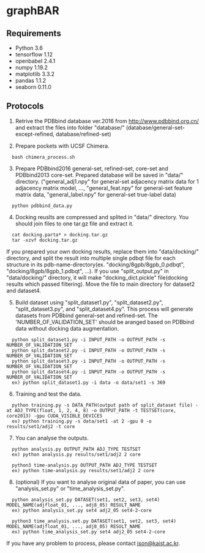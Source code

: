 # graphBAR

## Requirements
+ Python 3.6
+ tensorflow 1.12
+ openbabel 2.4.1
+ numpy 1.19.2
+ matplotlib 3.3.2
+ pandas 1.1.2
+ seaborn 0.11.0


## Protocols

1. Retrive the PDBbind database ver.2016 from http://www.pdbbind.org.cn/ and extract the files into folder "database/" 
(database/general-set-except-refined, database/refined-set)

2. Prepare pockets with UCSF Chimera.
```
  bash chimera_process.sh
```

3. Prepare PDBbind2016 general-set, refined-set, core-set and PDBbind2013 core-set. Prepared database will be saved in "data/" directory. 
("general_adj1.npy" for general-set adjacency matrix data for 1 adjacency matrix model, ..., "general_feat.npy" for general-set feature matrix data, "general_label.npy" for general-set true-label data)
```
  python pdbbind_data.py
```

4. Docking reuslts are compressed and splited in "data/" directory. You should join files to one tar.gz file and extract it.
```
  cat docking.parta* > docking.tar.gz
  tar -xzvf docking.tar.gz
```
If you prepared your own docking results, replace them into "data/docking/" directory, and split the result into multiple single pdbqt file for each structure in its pdb-name-directory(ex. "docking/8gpb/8gpb_0.pdbqt", "docking/8gpb/8gpb_1.pdbqt", ...). If you use "split_output.py" in "data/docking/" directory, it will make "docking_dict.pickle" file(docking results which passed filtering). Move the file to main directory for dataset2 and dataset4.

5. Build dataset using "split_dataset1.py", "split_dataset2.py", "split_dataset3.py", and "split_dataset4.py". This process will generate datasets from PDBbind general-set and refined-set. The 'NUMBER_OF_VALIDATION_SET' should be aranged based on PDBbind data without docking data augmentation.
```
  python split_dataset1.py -i INPUT_PATH -o OUTPUT_PATH -s NUMBER_OF_VALIDATION_SET
  python split_dataset2.py -i INPUT_PATH -o OUTPUT_PATH -s NUMBER_OF_VALIDATION_SET
  python split_dataset3.py -i INPUT_PATH -o OUTPUT_PATH -s NUMBER_OF_VALIDATION_SET
  python split_dataset4.py -i INPUT_PATH -o OUTPUT_PATH -s NUMBER_OF_VALIDATION_SET
  ex) python split_dataset1.py -i data -o data/set1 -s 369
```

6. Training and test the data.
```
  python training.py -s DATA_PATH(output path of split_dataset file) -at ADJ_TYPE(float, 1, 2, 4, 8) -o OUTPUT_PATH -t TESTSET(core, core2013) -gpu CUDA_VISIBLE_DEVICES
  ex) python training.py -s data/set1 -at 2 -gpu 0 -o results/set1/adj2 -t core
```

7. You can analyse the outputs.
```
  python analysis.py OUTPUT_PATH ADJ_TYPE TESTSET
  ex) python analysis.py results/set1/adj2 2 core
  
  python3 time-analysis.py OUTPUT_PATH ADJ_TYPE TESTSET
  ex) python time-analysis.py results/set1/adj2 2 core
```

8. (optional) If you want to analyse original data of paper, you can use "analysis_set.py" or "time_analysis_set.py".
```
  python analysis_set.py DATASET(set1, set2, set3, set4) MODEL_NAME(adjfloat_01, ..., adj8_05) RESULT_NAME
  ex) python analysis_set.py set4 adj2_05 set4-2-core
  
  python3 time_analysis.set.py DATASET(set1, set2, set3, set4) MODEL_NAME(adjfloat_01, ..., adj8_05) RESULT_NAME
  ex) python time_analysis_set.py set4 adj2_05 set4-2-core
```

If you have any problem to process, please contact json@kaist.ac.kr.
